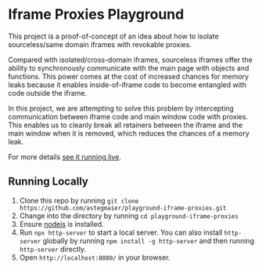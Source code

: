 # Iframe Proxies Playground</h1>

This project is a proof-of-concept of an idea about how to isolate sourceless/same domain iframes with revokable proxies.

Compared with isolated/cross-domain iframes, sourceless iframes offer the ability to synchronously communicate with the main page with objects and functions. This power comes at the cost of increased chances for memory leaks because it enables inside-of-iframe code to become entangled with code outside the iframe.

In this project, we are attempting to solve this problem by intercepting communication between iframe code and main window code with proxies. This enables us to cleanly break all retainers between the iframe and the main window when it is removed, which reduces the chances of a memory leak.

For more details [see it running live](https://astegmaier.github.io/playground-iframe-proxies/).

## Running Locally

1. Clone this repo by running `git clone https://github.com/astegmaier/playground-iframe-proxies.git`
2. Change into the directory by running `cd playground-iframe-proxies`
3. Ensure [nodejs](https://nodejs.org/en/) is installed.
4. Run `npx http-server` to start a local server. You can also install `http-server` globally by running `npm install -g http-server` and then running `http-server` directly.
5. Open `http://localhost:8080/` in your browser.
